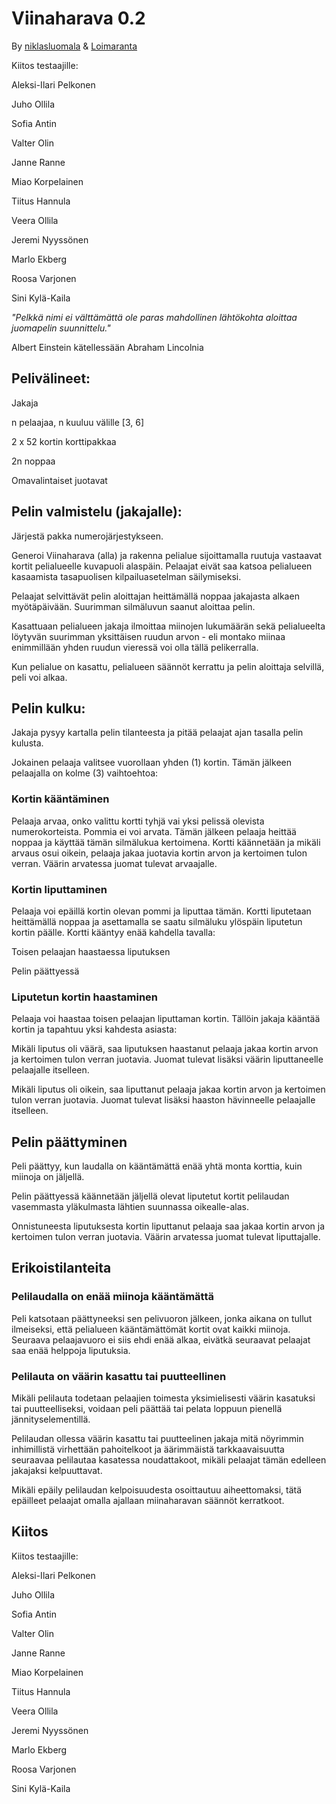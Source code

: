# Viinaharava 0.2

By [niklasluomala](https://github.com/niklasluomala) & [Loimaranta](https://github.com/Loimaranta)

Kiitos testaajille:

Aleksi-Ilari Pelkonen

Juho Ollila

Sofia Antin

Valter Olin

Janne Ranne

Miao Korpelainen

Tiitus Hannula

Veera Ollila

Jeremi Nyyssönen

Marlo Ekberg

Roosa Varjonen

Sini Kylä-Kaila

*"Pelkkä nimi ei välttämättä ole paras mahdollinen lähtökohta aloittaa juomapelin suunnittelu."*

Albert Einstein kätellessään Abraham Lincolnia

## Pelivälineet:

Jakaja

n pelaajaa, n kuuluu välille [3, 6]

2 x 52 kortin korttipakkaa

2n noppaa

Omavalintaiset juotavat

## Pelin valmistelu (jakajalle):

Järjestä pakka numerojärjestykseen.

Generoi Viinaharava (alla) ja rakenna pelialue sijoittamalla ruutuja vastaavat kortit pelialueelle kuvapuoli alaspäin. Pelaajat eivät saa katsoa pelialueen kasaamista tasapuolisen kilpailuasetelman säilymiseksi.

Pelaajat selvittävät pelin aloittajan heittämällä noppaa jakajasta alkaen myötäpäivään. Suurimman silmäluvun saanut aloittaa pelin.

Kasattuaan pelialueen jakaja ilmoittaa miinojen lukumäärän sekä pelialueelta löytyvän suurimman yksittäisen ruudun arvon - eli montako miinaa enimmillään yhden ruudun vieressä voi olla tällä pelikerralla.

Kun pelialue on kasattu, pelialueen säännöt kerrattu ja pelin aloittaja selvillä, peli voi alkaa.

## Pelin kulku:

Jakaja pysyy kartalla pelin tilanteesta ja pitää pelaajat ajan tasalla pelin kulusta.

Jokainen pelaaja valitsee vuorollaan yhden (1) kortin. Tämän jälkeen pelaajalla on kolme (3) vaihtoehtoa:

### Kortin kääntäminen

Pelaaja arvaa, onko valittu kortti tyhjä vai yksi pelissä olevista numerokorteista. Pommia ei voi arvata. Tämän jälkeen pelaaja heittää noppaa ja käyttää tämän silmälukua kertoimena. Kortti käännetään ja mikäli arvaus osui oikein, pelaaja jakaa juotavia kortin arvon ja kertoimen tulon verran. Väärin arvatessa juomat tulevat arvaajalle.

### Kortin liputtaminen

Pelaaja voi epäillä kortin olevan pommi ja liputtaa tämän. Kortti liputetaan heittämällä noppaa ja asettamalla se saatu silmäluku ylöspäin liputetun kortin päälle. Kortti kääntyy enää kahdella tavalla:

Toisen pelaajan haastaessa liputuksen

Pelin päättyessä

### Liputetun kortin haastaminen

Pelaaja voi haastaa toisen pelaajan liputtaman kortin. Tällöin jakaja kääntää kortin ja tapahtuu yksi kahdesta asiasta:

Mikäli liputus oli väärä, saa liputuksen haastanut pelaaja jakaa kortin arvon ja kertoimen tulon verran juotavia. Juomat tulevat lisäksi väärin liputtaneelle pelaajalle itselleen.

Mikäli liputus oli oikein, saa liputtanut pelaaja jakaa kortin arvon ja kertoimen tulon verran juotavia. Juomat tulevat lisäksi haaston hävinneelle pelaajalle itselleen.

## Pelin päättyminen

Peli päättyy, kun laudalla on kääntämättä enää yhtä monta korttia, kuin miinoja on jäljellä.

Pelin päättyessä käännetään jäljellä olevat liputetut kortit pelilaudan vasemmasta yläkulmasta lähtien suunnassa oikealle-alas.

Onnistuneesta liputuksesta kortin liputtanut pelaaja saa jakaa kortin arvon ja kertoimen tulon verran juotavia. Väärin arvatessa juomat tulevat liputtajalle.

## Erikoistilanteita

### Pelilaudalla on enää miinoja kääntämättä

Peli katsotaan päättyneeksi sen pelivuoron jälkeen, jonka aikana on tullut ilmeiseksi, että pelialueen kääntämättömät kortit ovat kaikki miinoja. Seuraava pelaajavuoro ei siis ehdi enää alkaa, eivätkä seuraavat pelaajat saa enää helppoja liputuksia.

### Pelilauta on väärin kasattu tai puutteellinen

Mikäli pelilauta todetaan pelaajien toimesta yksimielisesti väärin kasatuksi tai puutteelliseksi, voidaan peli päättää tai pelata loppuun pienellä jännityselementillä.

Pelilaudan ollessa väärin kasattu tai puutteelinen jakaja mitä nöyrimmin inhimillistä virhettään pahoitelkoot ja äärimmäistä tarkkaavaisuutta seuraavaa pelilautaa kasatessa noudattakoot, mikäli pelaajat tämän edelleen jakajaksi kelpuuttavat.

Mikäli epäily pelilaudan kelpoisuudesta osoittautuu aiheettomaksi, tätä epäilleet pelaajat omalla ajallaan miinaharavan säännöt kerratkoot.

## Kiitos

Kiitos testaajille:

Aleksi-Ilari Pelkonen

Juho Ollila

Sofia Antin

Valter Olin

Janne Ranne

Miao Korpelainen

Tiitus Hannula

Veera Ollila

Jeremi Nyyssönen

Marlo Ekberg

Roosa Varjonen

Sini Kylä-Kaila
